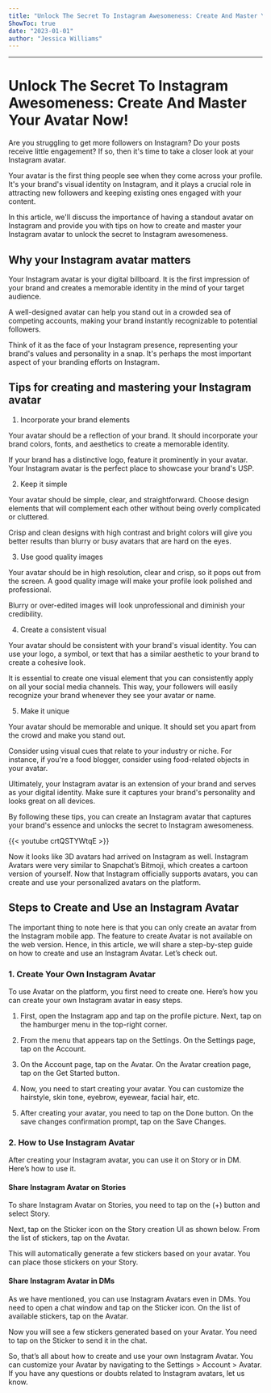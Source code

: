 ```yaml
---
title: "Unlock The Secret To Instagram Awesomeness: Create And Master Your Avatar Now!"
ShowToc: true 
date: "2023-01-01"
author: "Jessica Williams"
---
```

*****
# Unlock The Secret To Instagram Awesomeness: Create And Master Your Avatar Now!

Are you struggling to get more followers on Instagram? Do your posts receive little engagement? If so, then it's time to take a closer look at your Instagram avatar.

Your avatar is the first thing people see when they come across your profile. It's your brand's visual identity on Instagram, and it plays a crucial role in attracting new followers and keeping existing ones engaged with your content.

In this article, we'll discuss the importance of having a standout avatar on Instagram and provide you with tips on how to create and master your Instagram avatar to unlock the secret to Instagram awesomeness.

## Why your Instagram avatar matters

Your Instagram avatar is your digital billboard. It is the first impression of your brand and creates a memorable identity in the mind of your target audience.

A well-designed avatar can help you stand out in a crowded sea of competing accounts, making your brand instantly recognizable to potential followers.

Think of it as the face of your Instagram presence, representing your brand's values and personality in a snap. It's perhaps the most important aspect of your branding efforts on Instagram.

## Tips for creating and mastering your Instagram avatar

1. Incorporate your brand elements

Your avatar should be a reflection of your brand. It should incorporate your brand colors, fonts, and aesthetics to create a memorable identity.

If your brand has a distinctive logo, feature it prominently in your avatar. Your Instagram avatar is the perfect place to showcase your brand's USP.

2. Keep it simple

Your avatar should be simple, clear, and straightforward. Choose design elements that will complement each other without being overly complicated or cluttered.

Crisp and clean designs with high contrast and bright colors will give you better results than blurry or busy avatars that are hard on the eyes.

3. Use good quality images

Your avatar should be in high resolution, clear and crisp, so it pops out from the screen. A good quality image will make your profile look polished and professional.

Blurry or over-edited images will look unprofessional and diminish your credibility.

4. Create a consistent visual

Your avatar should be consistent with your brand's visual identity. You can use your logo, a symbol, or text that has a similar aesthetic to your brand to create a cohesive look.

It is essential to create one visual element that you can consistently apply on all your social media channels. This way, your followers will easily recognize your brand whenever they see your avatar or name.

5. Make it unique

Your avatar should be memorable and unique. It should set you apart from the crowd and make you stand out.

Consider using visual cues that relate to your industry or niche. For instance, if you're a food blogger, consider using food-related objects in your avatar.

Ultimately, your Instagram avatar is an extension of your brand and serves as your digital identity. Make sure it captures your brand's personality and looks great on all devices.

By following these tips, you can create an Instagram avatar that captures your brand's essence and unlocks the secret to Instagram awesomeness.

{{< youtube crtQSTYWtqE >}} 



Now it looks like 3D avatars had arrived on Instagram as well. Instagram Avatars were very similar to Snapchat’s Bitmoji, which creates a cartoon version of yourself. Now that Instagram officially supports avatars, you can create and use your personalized avatars on the platform.

 
## Steps to Create and Use an Instagram Avatar


The important thing to note here is that you can only create an avatar from the Instagram mobile app. The feature to create Avatar is not available on the web version. Hence, in this article, we will share a step-by-step guide on how to create and use an Instagram Avatar. Let’s check out.

 
### 1. Create Your Own Instagram Avatar


To use Avatar on the platform, you first need to create one. Here’s how you can create your own Instagram avatar in easy steps.
1. First, open the Instagram app and tap on the profile picture. Next, tap on the hamburger menu in the top-right corner.

2. From the menu that appears tap on the Settings. On the Settings page, tap on the Account.

3. On the Account page, tap on the Avatar. On the Avatar creation page, tap on the Get Started button.

4. Now, you need to start creating your avatar. You can customize the hairstyle, skin tone, eyebrow, eyewear, facial hair, etc.

5. After creating your avatar, you need to tap on the Done button. On the save changes confirmation prompt, tap on the Save Changes.


 
### 2. How to Use Instagram Avatar


After creating your Instagram avatar, you can use it on Story or in DM. Here’s how to use it.

 
#### Share Instagram Avatar on Stories


To share Instagram Avatar on Stories, you need to tap on the (+) button and select Story.

Next, tap on the Sticker icon on the Story creation UI as shown below. From the list of stickers, tap on the Avatar.

This will automatically generate a few stickers based on your avatar. You can place those stickers on your Story.


 
#### Share Instagram Avatar in DMs


As we have mentioned, you can use Instagram Avatars even in DMs. You need to open a chat window and tap on the Sticker icon. On the list of available stickers, tap on the Avatar.

Now you will see a few stickers generated based on your Avatar. You need to tap on the Sticker to send it in the chat.

So, that’s all about how to create and use your own Instagram Avatar. You can customize your Avatar by navigating to the Settings > Account > Avatar. If you have any questions or doubts related to Instagram avatars, let us know.




